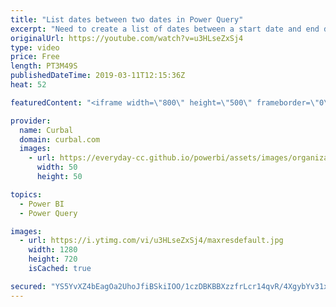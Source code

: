 ```yaml
---
title: "List dates between two dates in Power Query"
excerpt: "Need to create a list of dates between a start date and end date? Well, let's look at how Imke did it in the Power BI community, it will blow your mind :) #curbal #powerquery #mlanguage #powerbi  Here is the thread on the Power BI community, where you can find Imke's code: https://community.powerbi.com/t5/Desktop/M-Power-Query-help-for-table-merge-Conditional-Cross-Join/m-p/478272#M222561"
originalUrl: https://youtube.com/watch?v=u3HLseZxSj4
type: video
price: Free
length: PT3M49S
publishedDateTime: 2019-03-11T12:15:36Z
heat: 52

featuredContent: "<iframe width=\"800\" height=\"500\" frameborder=\"0\" src=\"https://www.youtube.com/embed/u3HLseZxSj4\" allow=\"accelerometer; autoplay; encrypted-media; gyroscope; picture-in-picture\" allowfullscreen></iframe>"

provider:
  name: Curbal
  domain: curbal.com
  images:
    - url: https://everyday-cc.github.io/powerbi/assets/images/organizations/curbal.com-50x50.jpg
      width: 50
      height: 50

topics:
  - Power BI
  - Power Query

images:
  - url: https://i.ytimg.com/vi/u3HLseZxSj4/maxresdefault.jpg
    width: 1280
    height: 720
    isCached: true

secured: "YS5YvXZ4bEagOa2UhoJfiBSkiIOO/1czDBKBBXzzfrLcr14qvR/4XgybYv31xjV0umZ8XzV3yo9WF+EDx+GgoUSOqyZkWJaBkDdXS5WsIVJOYtlh7VGX4se5LkcuQ/qFEPOZUJFPwisFDxNzceakTi2XnD0Ru41XJViuPey5cBficVqgvOP/A7nVJvBfc1tFo66XvwQae4+5pZqRU0LKHyEfjik8rAcHD7sklPKU6wNh4Ed98vxp3g1zBclDWfyRKebYW7TDNkIPuKVJzeojZauBYmzc3ygsR0bMae8NfHud4JjoqLGlfdaEuwobrcwRTGVFMwxcfE+3f870EPdfB/Zz/tqt06vG9C0xiwQ/RRuKNzMUB0labawwhOw9oRHZDzLQpu6uooKYT6++dqrXfut/MCXwYGxvCCK3JJz7bgI=;uQjCX3G5TSfByZt+6lLGjQ=="
---
```


